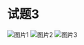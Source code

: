 # 试题3

![图片1](https://user-images.githubusercontent.com/54904760/212304114-fcae2f40-938a-4d86-ad9d-e5b1f7045b37.jpg)
![图片2](https://user-images.githubusercontent.com/54904760/212304138-c54c469c-76a9-4684-9d72-60459b190236.jpg)
![图片3](https://user-images.githubusercontent.com/54904760/212304145-a43f5ff3-eb8c-4dc3-b503-543df67f0c0b.jpg)
